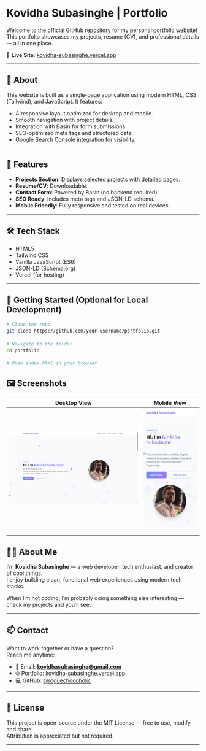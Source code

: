 # Kovidha Subasinghe | Portfolio

Welcome to the official GitHub repository for my personal portfolio website!  
This portfolio showcases my projects, resume (CV), and professional details — all in one place.

🔗 **Live Site**: [kovidha-subasinghe.vercel.app](https://kovidha-subasinghe.vercel.app)

---

## 📌 About

This website is built as a single-page application using modern HTML, CSS (Tailwind), and JavaScript. It features:

- A responsive layout optimized for desktop and mobile.
- Smooth navigation with project details.
- Integration with Basin for form submissions.
- SEO-optimized meta tags and structured data.
- Google Search Console integration for visibility.

---

## 🧠 Features

- **Projects Section**: Displays selected projects with detailed pages.
- **Resume/CV**: Downloadable.
- **Contact Form**: Powered by Basin (no backend required).
- **SEO Ready**: Includes meta tags and JSON-LD schema.
- **Mobile Friendly**: Fully responsive and tested on real devices.

---

## 🛠️ Tech Stack

- HTML5
- Tailwind CSS
- Vanilla JavaScript (ES6)
- JSON-LD (Schema.org)
- Vercel (for hosting)

---

## 🚀 Getting Started (Optional for Local Development)

```bash
# Clone the repo
git clone https://github.com/your-username/portfolio.git

# Navigate to the folder
cd portfolio

# Open index.html in your browser
```

## 🖼️ Screenshots

| Desktop View | Mobile View |
| ------------ | ----------- |
| ![Desktop Screenshot](./resources/screenshots/desktop.png) | ![Mobile Screenshot](./resources/screenshots/mobile.png) |

---

## 🙋‍♂️ About Me

I’m **Kovidha Subasinghe** — a web developer, tech enthusiast, and creator of cool things.  
I enjoy building clean, functional web experiences using modern tech stacks.

When I’m not coding, I’m probably doing something else interesting — check my projects and you’ll see.

---

## 📫 Contact

Want to work together or have a question?  
Reach me anytime:

- 📧 Email: **kovidhasubasinghe@gmail.com**
- 🌐 Portfolio: [kovidha-subasinghe.vercel.app](https://kovidha-subasinghe.vercel.app)
- 💻 GitHub: [@roguechocoholic](https://github.com/roguechocoholic)

---

## 📄 License

This project is open-source under the MIT License — free to use, modify, and share.  
Attribution is appreciated but not required.

---
